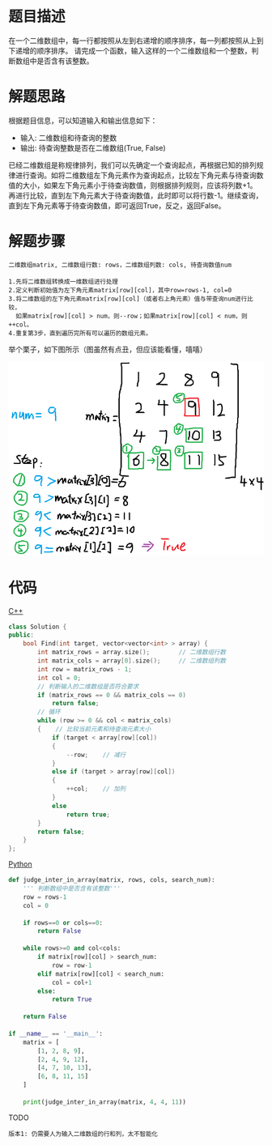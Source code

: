 # 题目描述

在一个二维数组中，每一行都按照从左到右递增的顺序排序，每一列都按照从上到下递增的顺序排序。
请完成一个函数，输入这样的一个二维数组和一个整数，判断数组中是否含有该整数。

# 解题思路

根据题目信息，可以知道输入和输出信息如下：

- 输入: 二维数组和待查询的整数 
- 输出: 待查询整数是否在二维数组(True, False)

已经二维数组是称规律排列，我们可以先确定一个查询起点，再根据已知的排列规律进行查询。如将二维数组左下角元素作为查询起点，比较左下角元素与待查询数值的大小，如果左下角元素小于待查询数值，则根据排列规则，应该将列数+1。再进行比较，直到左下角元素大于待查询数值，此时即可以将行数-1。继续查询，直到左下角元素等于待查询数值，即可返回True，反之，返回False。

# 解题步骤

	二维数组matrix, 二维数组行数: rows，二维数组列数: cols, 待查询数值num

	1.先将二维数组转换成一维数组进行处理
	2.定义判断初始值为左下角元素matrix[row][col]，其中row=rows-1, col=0
	3.将二维数组的左下角元素matrix[row][col]（或者右上角元素）值与带查询num进行比较，
	  如果matrix[row][col] > num，则--row；如果matrix[row][col] < num，则++col。
	4.重复第3步，直到遍历完所有可以遍历的数组元素。

举个栗子，如下图所示（图虽然有点丑，但应该能看懂，嘻嘻）

![FindInPartiallySortedMatrix.png](FindInPartiallySortedMatrix.png)

# 代码

[C++](FindInPartiallySortedMatrix.cpp)

```c++
class Solution {
public:
	bool Find(int target, vector<vector<int> > array) {
		int matrix_rows = array.size();        // 二维数组行数
		int matrix_cols = array[0].size();     // 二维数组列数
		int row = matrix_rows - 1;
		int col = 0;
		// 判断输入的二维数组是否符合要求
		if (matrix_rows == 0 && matrix_cols == 0)
			return false;
		// 循环
		while (row >= 0 && col < matrix_cols)
		{    // 比较当前元素和待查询元素大小
			if (target < array[row][col])
			{
				--row;    // 减行
			}
			else if (target > array[row][col])
			{
				++col;    // 加列
			}
			else
				return true;
		}
		return false;
	}
};
```



[Python](FindInPartiallySortedMatrix.py)

```python
def judge_inter_in_array(matrix, rows, cols, search_num):
	''' 判断数组中是否含有该整数'''
	row = rows-1
	col = 0
	
	if rows==0 or cols==0:
		return False
	
	while rows>=0 and col<cols:
		if matrix[row][col] > search_num:
			row = row-1
		elif matrix[row][col] < search_num:
			col = col+1
		else:
			return True
			
	return False

if __name__ == '__main__':
	matrix = [
		[1, 2, 8, 9],
		[2, 4, 9, 12],
		[4, 7, 10, 13],
		[6, 8, 11, 15]
	]
	
	print(judge_inter_in_array(matrix, 4, 4, 11))
```



TODO

	版本1: 仍需要人为输入二维数组的行和列，太不智能化